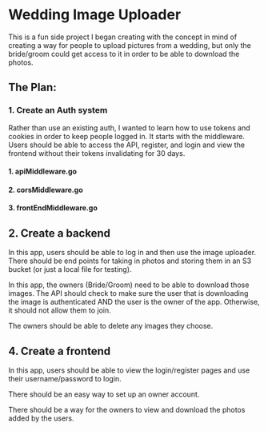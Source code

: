 # Wedding Image Uploader

This is a fun side project I began creating with the concept in mind of creating a way for people to upload pictures from a wedding, but only the bride/groom could get access to it in order to be able to download the photos.

## The Plan:

### 1. Create an Auth system
Rather than use an existing auth, I wanted to learn how to use tokens and cookies in order to keep people logged in. It starts with the middleware. Users should be able to access the API, register, and login and view the frontend without their tokens invalidating for 30 days.

#### 1. apiMiddleware.go

#### 2. corsMiddleware.go

#### 3. frontEndMiddleware.go

## 2. Create a backend

In this app, users should be able to log in and then use the image uploader. There should be end points for taking in photos and storing them in an S3 bucket (or just a local file for testing).

In this app, the owners (Bride/Groom) need to be able to download those images. The API should check to make sure the user that is downloading the image is authenticated AND the user is the owner of the app. Otherwise, it should not allow them to join.

The owners should be able to delete any images they choose.

## 4. Create a frontend

In this app, users should be able to view the login/register pages and use their username/password to login.

There should be an easy way to set up an owner account.

There should be a way for the owners to view and download the photos added by the users.